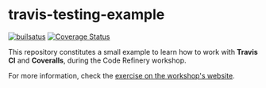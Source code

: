 # travis-testing-example

[![builsatus](https://travis-ci.org/maxemil/travis-testing-example.svg?branch=master)](https://travis-ci.org/maxemil/travis-testing-example.svg?branch=master)
[![Coverage Status](https://coveralls.io/repos/github/maxemil/travis-testing-example/badge.svg?branch=master)](https://coveralls.io/github/maxemil/travis-testing-example?branch=master)

This repository constitutes a small example to learn how to work with **Travis CI** and **Coveralls**, during the Code Refinery workshop. 

For more information, check the [exercise on the workshop's website](https://coderefinery.github.io/IDEs-testing/09-travis-coveralls/). 


